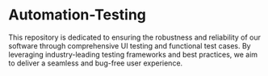 # Automation-Testing
This repository is dedicated to ensuring the robustness and reliability of our software through comprehensive UI testing and functional test cases. By leveraging industry-leading testing frameworks and best practices, we aim to deliver a seamless and bug-free user experience.
